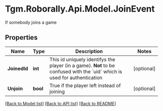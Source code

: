 # Tgm.Roborally.Api.Model.JoinEvent
If somebody joins a game

## Properties

Name | Type | Description | Notes
------------ | ------------- | ------------- | -------------
**JoinedId** | **int** | This id uniquely identifys the player (in a game).   **Not** to be confused with the &#x60;uid&#x60; which is used for authentication | [optional] 
**Unjoin** | **bool** | True if the player left instead of joining | [optional] 

[[Back to Model list]](../README.md#documentation-for-models) [[Back to API list]](../README.md#documentation-for-api-endpoints) [[Back to README]](../README.md)

